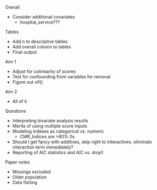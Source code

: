 Overall
- Consider additional covariates
  - hospital_service???

Tables
- Add n to descriptive tables
- Add overall column to tables
- Final output

Aim 1
- Adjust for colinearity of scores
- Test for confounding from variables for removal
- Figure out vif()

Aim 2
- All of it

Questions
- Interpreting bivariate analysis results
- Merits of using multiple score inputs
- Modeling indexes as categorical vs. numeric
  - CMR_Indices are >80% 0s
- Should I get fancy with additives, skip right to interactives, 
    eliminate interaction term immediately?
- Reporting of AIC statistics and AIC vs. drop1
  
Paper notes
- Missings excluded
- Older population
- Data fishing